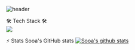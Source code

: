 ![header](https://capsule-render.vercel.app/api?type=soft&color=auto&height=150&section=header&text=SooaPark&animation=twinkling&fontSize=90)

<div text-align="center">
🛠 Tech Stack 🛠 </div>
<img src="https://img.shields.io/badge/Python-3766AB?style=flat-square&logo=Python&logoColor=white"/>

⚡ Stats
Sooa's GitHub stats
  [![Sooa's github stats](https://github-readme-stats.vercel.app/api?username=irissooa)](https://github.com/irissooa/github-readme-stats)
